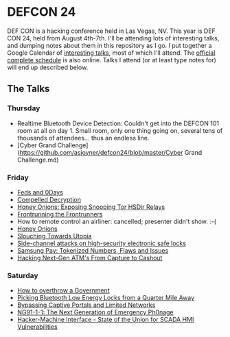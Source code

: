 # DEFCON 24

DEF CON is a hacking conference held in Las Vegas, NV.  This year is DEF CON 24, held from August 4th-7th.  I'll be attending lots of interesting talks, and dumping notes about them in this repository as I go.  I put together a Google Calendar of [interesting talks](https://calendar.google.com/calendar/embed?src=joyner.ws_f8gv1f22fi6plfbkgsms4i8470%40group.calendar.google.com&ctz=America/Los_Angeles), most of which I'll attend.  The [official complete schedule](https://www.defcon.org/html/defcon-24/dc-24-schedule.html) is also online.  Talks I attend (or at least type notes for) will end up described below.

## The Talks
### Thursday
* Realtime Bluetooth Device Detection: Couldn't get into the DEFCON 101 room at all on day 1.  Small room, only one thing going on, several tens of thousands of attendees... thus an endless line.
* [Cyber Grand Challenge](https://github.com/asjoyner/defcon24/blob/master/Cyber Grand Challenge.md)

### Friday
* [Feds and 0Days](https://github.com/asjoyner/defcon24/blob/master/FedsAnd0Days.md)
* [Compelled Decryption](https://github.com/asjoyner/defcon24/blob/master/CompelledDecryption.md)
* [Honey Onions: Exposing Snooping Tor HSDir Relays](https://github.com/asjoyner/defcon24/blob/master/HoneyOnions.md)
* [Frontrunning the Frontrunners](https://github.com/asjoyner/defcon24/blob/master/FrontRunners.md)
* How to remote control an airliner: cancelled; presenter didn't show.  :-(
* [Honey Onions](https://github.com/asjoyner/defcon24/blob/master/HoneyOnions.md)
* [Slouching Towards Utopia](https://github.com/asjoyner/defcon24/blob/master/SlouchingTowardsUtpoia.md)
* [Side-channel attacks on high-security electronic safe locks](https://github.com/asjoyner/defcon24/blob/master/Side-Channel-Locks.md)
* [Samsung Pay: Tokenized Numbers, Flaws and Issues](https://github.com/asjoyner/defcon24/blob/master/Side-Channel-Locks.md)
* [Hacking Next-Gen ATM's From Capture to Cashout](https://github.com/asjoyner/defcon24/blob/master/HackingATMs.md)


### Saturday
* [How to overthrow a Government](https://github.com/asjoyner/defcon24/blob/master/OverthrowGovernment.md)
* [Picking Bluetooth Low Energy Locks from a Quarter Mile Away](https://github.com/asjoyner/defcon24/blob/master/PickingBluetoothLowEnergyLocks.md)
* [Bypassing Captive Portals and Limited Networks](https://github.com/asjoyner/defcon24/blob/master/BypassingCaptivePortals.md)
* [NG91-1-1: The Next Generation of Emergency Ph0nage](https://github.com/asjoyner/defcon24/blob/master/NG911.md)
* [Hacker-Machine Interface - State of the Union for SCADA HMI Vulnerabilities](https://github.com/asjoyner/defcon24/blob/master/SCADA-HMI.md)
